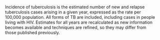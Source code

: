 Incidence of tuberculosis is the estimated number of new and relapse tuberculosis cases arising in a given year, expressed as the rate per 100,000 population. All forms of TB are included, including cases in people living with HIV. Estimates for all years are recalculated as new information becomes available and techniques are refined, so they may differ from those published previously.
